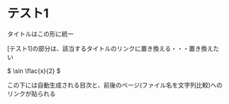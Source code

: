 テスト1
=====

タイトルはこの形に統一

[テスト1]の部分は、該当するタイトルのリンクに置き換える・・・置き換えたい

$ \sin \flac{x}{2} $

この下には自動生成される目次と、前後のページ(ファイル名を文字列比較)へのリンクが貼られる
